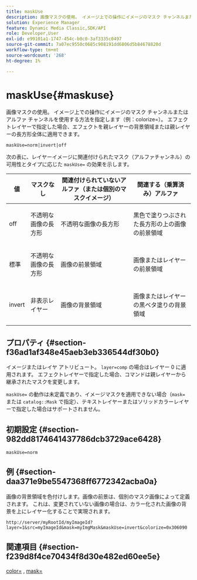 ```yaml
---
title: maskUse
description: 画像マスクの使用。 イメージ上での操作にイメージのマスク チャンネルまたはアルファ チャンネルを使用する方法を指定します（例：colorize=）。 エフェクトレイヤーで指定した場合、エフェクトを親レイヤーの背景領域または親レイヤーの長方形全体に適用できます。
solution: Experience Manager
feature: Dynamic Media Classic,SDK/API
role: Developer,User
exl-id: e99101a1-1747-454c-b0c0-3af3335c0497
source-git-commit: 7a07ec9550c0685c908191dd6806d5b84678820d
workflow-type: tm+mt
source-wordcount: '268'
ht-degree: 1%

---
```


# maskUse{#maskuse}

画像マスクの使用。 イメージ上での操作にイメージのマスク チャンネルまたはアルファ チャンネルを使用する方法を指定します（例：colorize=）。 エフェクトレイヤーで指定した場合、エフェクトを親レイヤーの背景領域または親レイヤーの長方形全体に適用できます。

`maskUse=norm|invert|off`

次の表に、レイヤーイメージに関連付けられたマスク（アルファチャンネル）の可用性とタイプに応じた `maskUse=` の効果を示します。

<table id="table_B765F6A765F548948531AF26DA0B4360"> 
 <thead> 
  <tr> 
   <th class="entry"> <b> 値 </b> </th> 
   <th class="entry"> <b> マスクなし </b> </th> 
   <th class="entry"> <b> 関連付けられていないアルファ（または個別のマスクイメージ） </b> </th> 
   <th class="entry"> <b> 関連する（乗算済み）アルファ </b> </th> 
  </tr> 
 </thead>
 <tbody> 
  <tr> 
   <td> <p> <span class="codeph"> off </span> </p> </td> 
   <td> <p> 不透明な画像の長方形 </p> </td> 
   <td> <p> 不透明な画像の長方形 </p> </td> 
   <td> <p> 黒色で塗りつぶされた長方形の上の画像の前景領域 </p> </td> 
  </tr> 
  <tr> 
   <td> <p> <span class="codeph"> 標準 </span> </p> </td> 
   <td> <p> 不透明な画像の長方形 </p> </td> 
   <td> <p> 画像の前景領域 </p> </td> 
   <td> <p> 画像またはレイヤーの前景領域 </p> </td> 
  </tr> 
  <tr> 
   <td> <p> <span class="codeph"> invert </span> </p> </td> 
   <td> <p> 非表示レイヤー </p> </td> 
   <td> <p> 画像の背景領域 </p> </td> 
   <td> <p> 画像またはレイヤーの黒ベタ塗りの背景領域 </p> </td> 
  </tr> 
 </tbody> 
</table>

## プロパティ {#section-f36ad1af348e45aeb3eb336544df30b0}

イメージまたはレイヤ アトリビュート。 `layer=comp` の場合はレイヤー 0 に適用されます。 エフェクトレイヤーで指定した場合、コマンドは親レイヤーから継承されたマスクを変更します。

`maskUse=` の動作は未定義であり、イメージマスクを適用できない場合（`mask=` または `catalog::Mask` で指定）、テキストレイヤーまたはソリッドカラーレイヤーで指定した場合はサポートされません。

## 初期設定 {#section-982dd8174641437786dcb3729ace6428}

`maskUse=norm`

## 例 {#section-daa371e9be5547368ff6772342acba0a}

画像の背景領域を色付けします。画像の前景は、個別のマスク画像によって定義されます。 これは、変更されていない画像の場合は、カラー化された画像の背景を上にレイヤー化することで実現されます。

`http://server/myRootId/myImageId?layer=1&src=myImageId&mask=myImgMask&maskUse=invert&colorize=0x306090`

## 関連項目 {#section-f239d8f4ce70434f8d30e482ed60ee5e}

[color=](/help/aem-is-ir-api/is-api/http-ref/image-serving-api-ref/c-http-protocol-reference/c-data-types/r-is-http-color.md) , [mask=](../../../../../is-api/http-ref/image-serving-api-ref/c-http-protocol-reference/c-command-reference/r-mask.md#reference-922254e027404fb890b850e2723ee06e)
